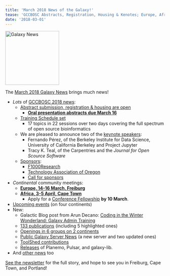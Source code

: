 ```yaml
---
title: 'March 2018 News of the Galaxy!'
tease: 'GCCBOSC Abstracts, Registration, Housing & Kenotes; Europe, Africa, blog, pubs, servers, jobs, ...'
date: '2018-03-01'
---
```

[<img class="float-right" src="/src/images/galaxy-logos/GalaxyNews.png" alt="Galaxy News" width="170" />](/galaxy-updates/2018-03/)

The [March 2018 Galaxy News](/galaxy-updates/2018-03/) brings much news! 

* *Lots* of [GCCBOSC 2018 news](/galaxy-updates/2018-03/#gccbosc-2018):
  * [Abstract submission, registration & housing are open](/galaxy-updates/2018-03/#abstract-submission-registration-and-housing-are-open)
    * **[Oral presentation abstracts due March 16](https://easychair.org/conferences/?conf=gccbosc2018)**
  * [Training Schedule set](/galaxy-updates/2018-03/#training-schedule-set)
    * 17 topics in 22 sessions over two days covering the full spectrum of open source bioinformatics
  * We are pleased to announce two of the [keynote speakers](http://localhost:8080/galaxy-updates/2018-03/#keynote-speakers):
    * Fernando Pérez, of the Berkeley Institute for Data Science, University of California Berkeley and Project Jupyter
    * Tracy K. Teal, of the Carpentries and the *Journal for Open Scource Software*
  * [Sponsors](/galaxy-updates/2018-03/#gccbosc-2018-sponsors):
    * [F1000Research](/galaxy-updates/2018-03/#f1000research)
    * [Technology Association of Oregon](/galaxy-updates/2018-03/#technology-association-of-oregon)
    * [Call for sponsors](/galaxy-updates/2018-03/#call-for-sponsors)
* *Continental* community meetings:
  * [**Europe, 14-16 March, Freiburg**](/galaxy-updates/2018-03/#elixir-galaxy-community-kickoff-and-meeting-march-freiburg)
  * [**Africa, 3-5 April, Cape Town**](/galaxy-updates/2018-03/#galaxy-africa-3-5-april-cape-town)
    * Apply for a [Conference Fellowship](/galaxy-updates/2018-03/#conference-fellowships) **by 10 March**.
* [Upcoming events](/galaxy-updates/2018-03/#upcoming-events) (on four continents)
* New:
  * Galactic Blog post from Arun Decano: [Coding in the Winter Wonderland: Galaxy Admin Training](/galaxy-updates/2018-03/#new-galactic-blog-entry-coding-in-the-winter-wonderland-galaxy-admin-training)
  * [133 publications](/galaxy-updates/2018-03/#publications) (including 5 highlighted ones)
  * [Openings in 6 groups on 2 continents](/galaxy-updates/2018-03/#whos-hiring)
  * [Public Galaxy Server News](/galaxy-updates/2018-03/#public-galaxy-server-news) (a new server and two updated ones)
  * [ToolShed contributions](/galaxy-updates/2018-03/#toolshed-contributions)
  * [Releases](/galaxy-updates/2018-03/#releases) of Planemo, Pulsar, and galaxy-lib.
* And [other news](/galaxy-updates/2018-03/#other-news) too

[See the newsletter](/galaxy-updates/2018-03/) for the full story, and hope to see you in Freiburg, Cape Town, and Portland!

